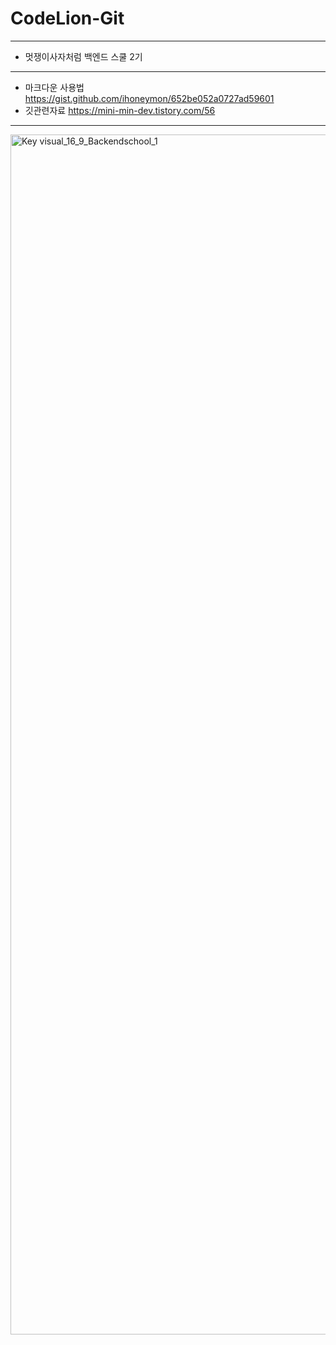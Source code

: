 # CodeLion-Git
---
* 멋쟁이사자처럼 백엔드 스쿨 2기
 
---
* 마크다운 사용법
https://gist.github.com/ihoneymon/652be052a0727ad59601
* 깃관련자료
https://mini-min-dev.tistory.com/56
---

<img width="1920" alt="Key visual_16_9_Backendschool_1" src="https://user-images.githubusercontent.com/49141751/193744310-a5dc76db-d17f-4308-b3e9-c9398ab0e6d4.png">

